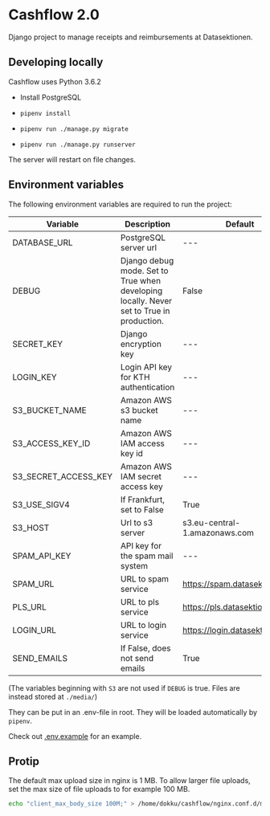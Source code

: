 # Cashflow 2.0

Django project to manage receipts and reimbursements at Datasektionen.

## Developing locally

Cashflow uses Python 3.6.2

- Install PostgreSQL

- `pipenv install`

- `pipenv run ./manage.py migrate`

- `pipenv run ./manage.py runserver`

The server will restart on file changes.

## Environment variables

The following environment variables are required to run the project:

| Variable             | Description                          | Default                        |
| -------------------- | ------------------------------------ | ------------------------------ |
| DATABASE_URL         | PostgreSQL server url                | ---                            |
| DEBUG                | Django debug mode. Set to True when developing locally. Never set to True in production.                     | False                          |
| SECRET_KEY           | Django encryption key                | ---                            |
| LOGIN_KEY            | Login API key for KTH authentication | ---                            |
| S3_BUCKET_NAME       | Amazon AWS s3 bucket name            | ---                            |
| S3_ACCESS_KEY_ID     | Amazon AWS IAM access key id         | ---                            |
| S3_SECRET_ACCESS_KEY | Amazon AWS IAM secret access key     | ---                            |
| S3_USE_SIGV4         | If Frankfurt, set to False           | True                           |
| S3_HOST              | Url to s3 server                     | s3.eu-central-1.amazonaws.com  |
| SPAM_API_KEY         | API key for the spam mail system     | ---                            |
| SPAM_URL             | URL to spam service                  | https://spam.datasektionen.se  |
| PLS_URL              | URL to pls service                   | https://pls.datasektionen.se   |
| LOGIN_URL            | URL to login service                 | https://login.datasektionen.se |
| SEND_EMAILS          | If False, does not send emails       | True                           |

(The variables beginning with `S3` are not used if `DEBUG` is true. Files are
instead stored at `./media/`)

They can be put in an .env-file in root. They will be loaded automatically by `pipenv`.

Check out [.env.example](.env.example) for an example.

## Protip
The default max upload size in nginx is 1 MB. To allow larger file uploads, set the max size of file uploads to for example 100 MB.

```bash
echo "client_max_body_size 100M;" > /home/dokku/cashflow/nginx.conf.d/max_size.conf
```

